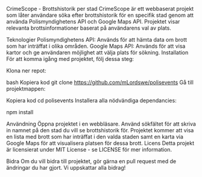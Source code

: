 CrimeScope - Brottshistorik per stad
CrimeScope är ett webbaserat projekt som låter användare söka efter brottshistorik för en specifik stad genom att använda Polismyndighetens API och Google Maps API. Projektet visar relevanta brottsinformationer baserat på användarens val av plats.

Teknologier
Polismyndighetens API: Används för att hämta data om brott som har inträffat i olika områden.
Google Maps API: Används för att visa kartor och ge användaren möjlighet att välja plats för sökning.
Installation
För att komma igång med projektet, följ dessa steg:

Klona ner repot:

bash
Kopiera kod
git clone https://github.com/mLordswe/polisevents
Gå till projektmappen:


Kopiera kod
cd polisevents
Installera alla nödvändiga dependancies:

npm install


Användning
Öppna projektet i en webbläsare.
Använd sökfältet för att skriva in namnet på den stad du vill se brottshistorik för.
Projektet kommer att visa en lista med brott som har inträffat i den valda staden samt en karta via Google Maps för att visualisera platsen för dessa brott.
Licens
Detta projekt är licensierat under MIT License - se LICENSE för mer information.

Bidra
Om du vill bidra till projektet, gör gärna en pull request med de ändringar du har gjort. Vi uppskattar alla bidrag!

